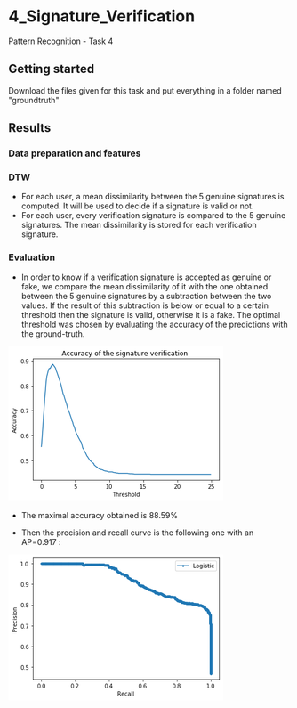 # 4_Signature_Verification
Pattern Recognition - Task 4

## Getting started
Download the files given for this task and put everything in a folder named "groundtruth"

## Results
### Data preparation and features

### DTW
* For each user, a mean dissimilarity between the 5 genuine signatures is computed. It will be used to decide if a signature is valid or not.
* For each user, every verification signature is compared to the 5 genuine signatures. The mean dissimilarity is stored for each verification signature.

### Evaluation
* In order to know if a verification signature is accepted as genuine or fake, we compare the mean dissimilarity of it with the one obtained between the 5 genuine signatures by a subtraction between the two values. If the result of this subtraction is below or equal to a certain threshold then the signature is valid, otherwise it is a fake. The optimal threshold was chosen by evaluating the accuracy of the predictions with the ground-truth.

![Accuracy](images/accuracy.png)

* The maximal accuracy obtained is 88.59%

* Then the precision and recall curve is the following one with an AP=0.917 :

![Final_curve](images/precision_recall_curve.png)
